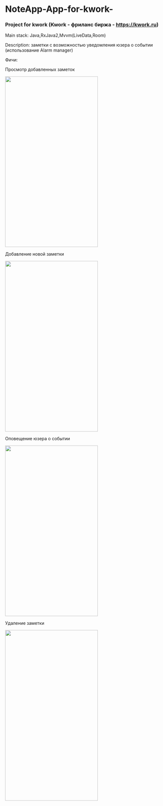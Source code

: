 # NoteApp-App-for-kwork-
### Project for kwork (Kwork - фриланс биржа - https://kwork.ru)

Main stack: Java,RxJava2,Mvvm(LiveData,Room)

Description: заметки с возможностью уведомления юзера о событии (использование Alarm manager)

Фичи: <br/>

Просмотр добавленных заметок <br/>

<img src="https://firebasestorage.googleapis.com/v0/b/fir-testapp-b6eb1.appspot.com/o/photo_2021-11-10_18-06-06.jpg?alt=media&token=d806bc86-f2ca-4c8d-b1ea-63b95805a297" width="300" height="550"/>

Добавление новой заметки <br/>

<img 
src="https://firebasestorage.googleapis.com/v0/b/fir-testapp-b6eb1.appspot.com/o/photo_2021-11-10_18-06-09.jpg?alt=media&token=280886be-4aa5-45de-9e02-de202671f7ef" 
width="300" height="550"/>

Оповещение юзера о событии

<img 
src="https://firebasestorage.googleapis.com/v0/b/fir-testapp-b6eb1.appspot.com/o/photo_2021-11-10_18-06-11.jpg?alt=media&token=5af8ac0e-62f4-4277-a451-7c31324578ab" 
width="300" height="550"/>

Удаление заметки <br/>

<img src="https://firebasestorage.googleapis.com/v0/b/fir-testapp-b6eb1.appspot.com/o/photo_2021-11-10_18-06-13.jpg?alt=media&token=7d8934bb-5e06-4538-96da-389554bf375f" width="300" height="550"/>
